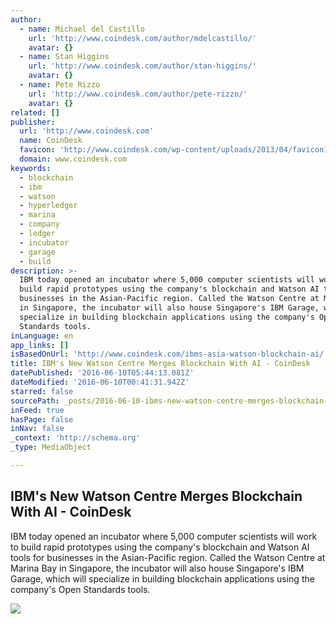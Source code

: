 ```yaml
---
author:
  - name: Michael del Castillo
    url: 'http://www.coindesk.com/author/mdelcastillo/'
    avatar: {}
  - name: Stan Higgins
    url: 'http://www.coindesk.com/author/stan-higgins/'
    avatar: {}
  - name: Pete Rizzo
    url: 'http://www.coindesk.com/author/pete-rizzo/'
    avatar: {}
related: []
publisher:
  url: 'http://www.coindesk.com'
  name: CoinDesk
  favicon: 'http://www.coindesk.com/wp-content/uploads/2013/04/favicon1.ico?4d1c37'
  domain: www.coindesk.com
keywords:
  - blockchain
  - ibm
  - watson
  - hyperledger
  - marina
  - company
  - ledger
  - incubator
  - garage
  - build
description: >-
  IBM today opened an incubator where 5,000 computer scientists will work to
  build rapid prototypes using the company's blockchain and Watson AI tools for
  businesses in the Asian-Pacific region. Called the Watson Centre at Marina Bay
  in Singapore, the incubator will also house Singapore's IBM Garage, which will
  specialize in building blockchain applications using the company's Open
  Standards tools.
inLanguage: en
app_links: []
isBasedOnUrl: 'http://www.coindesk.com/ibms-asia-watson-blockchain-ai/'
title: IBM's New Watson Centre Merges Blockchain With AI - CoinDesk
datePublished: '2016-06-10T05:44:13.081Z'
dateModified: '2016-06-10T00:41:31.942Z'
starred: false
sourcePath: _posts/2016-06-10-ibms-new-watson-centre-merges-blockchain-with-ai-coindesk.md
inFeed: true
hasPage: false
inNav: false
_context: 'http://schema.org'
_type: MediaObject

---
```

<article style=""><h1>IBM's New Watson Centre Merges Blockchain With AI - CoinDesk</h1><p>IBM today opened an incubator where 5,000 computer scientists will work to build rapid prototypes using the company's blockchain and Watson AI tools for businesses in the Asian-Pacific region. Called the Watson Centre at Marina Bay in Singapore, the incubator will also house Singapore's IBM Garage, which will specialize in building blockchain applications using the company's Open Standards tools.</p><img src="http://media.coindesk.com/2016/06/Image3.jpg" /></article>